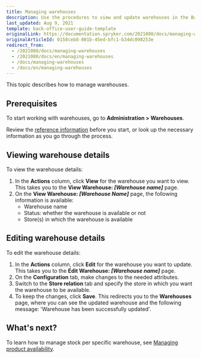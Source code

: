 ```yaml
---
title: Managing warehouses
description: Use the procedures to view and update warehouses in the Back Office.
last_updated: Aug 9, 2021
template: back-office-user-guide-template
originalLink: https://documentation.spryker.com/2021080/docs/managing-warehouses
originalArticleId: 0158ceb8-801b-45ed-bfc1-b34dc098253e
redirect_from:
  - /2021080/docs/managing-warehouses
  - /2021080/docs/en/managing-warehouses
  - /docs/managing-warehouses
  - /docs/en/managing-warehouses
---
```


This topic describes how to manage warehouses.

## Prerequisites

To start working with warehouses, go to **Administration&nbsp;<span aria-label="and then">></span> Warehouses**.

Review the [reference information](/docs/scos/user/back-office-user-guides/{{page.version}}/administration/warehouses/creating-warehouses.html#reference-information-creating-warehouses) before you start, or look up the necessary information as you go through the process.

## Viewing warehouse details

To view the warehouse details:

1. In the **Actions** column, click **View** for the warehouse you want to view. This takes you to the **View Warehouse: _[Warehouse name]_** page.
2. On the **View Warehouse: _[Warehouse Name]_** page, the following information is available:
    * Warehouse name
    * Status: whether the warehouse is available or not
    * Store(s) in which the warehouse is available


## Editing warehouse details

To edit the warehouse details:

1. In the **Actions** column, click **Edit** for the warehouse you want to update. This takes you to the **Edit Warehouse: _[Warehouse name]_** page.
2. On the **Configuration** tab, make changes to the needed attributes.
3. Switch to the **Store relation** tab and specify the store in which you want the warehouse to be available.
4. To keep the changes, click **Save**. This redirects you to the **Warehouses** page, where you can see the updated warehouse and the following message: 'Warehouse has been successfully updated'.


## What's next?

To learn how to manage stock per specific warehouse, see [Managing product availability](/docs/scos/user/back-office-user-guides/{{page.version}}/catalog/availability/managing-products-availability.html).
